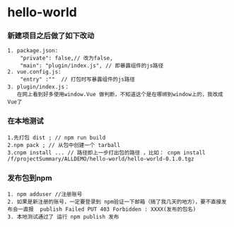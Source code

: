 # hello-world

### 新建项目之后做了如下改动
    1. package.json:
        "private": false,// 改为false, 
        "main": "plugin/index.js", // 即暴露组件的js路径
    2. vue.config.js:
        "entry" :""  // 打包时写暴露组件的js路径
    3. plugin/index.js：    
       在网上看到好多使用window.Vue 做判断，不知道这个是在哪绑到window上的，我改成Vue了

### 在本地测试
    1.先打包 dist ; // npm run build      
    2.npm pack ; // 从包中创建一个 tarball
    3.cnpm install ... // 路径即上一步打出包的路径 ，比如： cnpm install /f/projectSummary/ALLDEMO/hello-world/hello-world-0.1.0.tgz

### 发布包到npm
    1. npm adduser //注册账号
    2. 如果是新注册的账号，一定要登录到 npm验证一下邮箱（搞了我几天的地方），要不直接发布会一直报  publish Failed PUT 403 Forbidden : XXXX(发布的包名)
    3. 本地测试通过了 运行 npm publish 发布    


